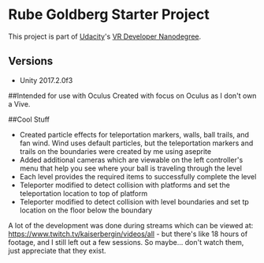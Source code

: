 # Rube Goldberg Starter Project

This project is part of [Udacity](https://www.udacity.com "Udacity - Be in demand")'s [VR Developer Nanodegree](https://www.udacity.com/course/vr-developer-nanodegree--nd017).

## Versions
- Unity 2017.2.0f3

##Intended for use with Oculus
Created with focus on Oculus as I don't own a Vive.

##Cool Stuff
- Created particle effects for teleportation markers, walls, ball trails, and fan wind.  Wind uses default particles, but the teleportation markers and trails on the boundaries were created by me using aseprite
- Added additional cameras which are viewable on the left controller's menu that help you see where your ball is traveling through the level
- Each level provides the required items to successfully complete the level
- Teleporter modified to detect collision with platforms and set the teleportation location to top of platform
- Teleporter modified to detect collision with level boundaries and set tp location on the floor below the boundary

A lot of the development was done during streams which can be viewed at: https://www.twitch.tv/kaiserbergin/videos/all - but there's like 18 hours of footage, and I still left out a few sessions.  So maybe... don't watch them, just appreciate that they exist. 
